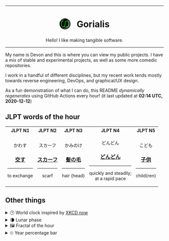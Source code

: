 ***

<h1 align="center">
<sub>
    <img src="readme/resources/avatar.png" height="36">
</sub>
&nbsp;
Gorialis
</h1>
<p align="center">
Hello! I like making tangible software.
</p>

***

My name is Devon and this is where you can view my public projects. I have a mix of stable and experimental projects, as well as some more comedic repositories.

I work in a handful of different disciplines, but my recent work tends mostly towards reverse engineering, DevOps, and graphical/UX design.

As a fun demonstration of what I can do, this README *dynamically regenerates* using GitHub Actions every hour! (it last updated at **02:14 UTC, 2020-12-12**)

<h2>JLPT words of the hour</h2>
<table>
    <tr>
        <th>JLPT N1</th>
        <th>JLPT N2</th>
        <th>JLPT N3</th>
        <th>JLPT N4</th>
        <th>JLPT N5</th>
    </tr>
    <tr>
        <td>
            <p align="center">かわす</p>
            <h3 align="center"><b><a href="https://jisho.org/search/%E4%BA%A4%E3%81%99">交す</a></b></h3>
            <hr>
            <p align="center">to exchange</p>
        </td>
        <td>
            <p align="center">スカーフ</p>
            <h3 align="center"><b><a href="https://jisho.org/search/%E3%82%B9%E3%82%AB%E3%83%BC%E3%83%95">スカーフ</a></b></h3>
            <hr>
            <p align="center">scarf</p>
        </td>
        <td>
            <p align="center">かみのけ</p>
            <h3 align="center"><b><a href="https://jisho.org/search/%E9%AB%AA%E3%81%AE%E6%AF%9B">髪の毛</a></b></h3>
            <hr>
            <p align="center">hair (head)</p>
        </td>
        <td>
            <p align="center">どんどん</p>
            <h3 align="center"><b><a href="https://jisho.org/search/%E3%81%A9%E3%82%93%E3%81%A9%E3%82%93">どんどん</a></b></h3>
            <hr>
            <p align="center">quickly and steadily;<br> at a rapid pace</p>
        </td>
        <td>
            <p align="center">こども</p>
            <h3 align="center"><b><a href="https://jisho.org/search/%E5%AD%90%E4%BE%9B">子供</a></b></h3>
            <hr>
            <p align="center">child(ren)</p>
        </td>
    </tr>
</table>

<h2>Other things</h2>
<details>
<summary>🕑  World clock inspired by <a href="https://xkcd.com/now">XKCD now</a></summary>

> <img src="generated/now.png" width="512">

</details>
<details>
<summary>🌘 Lunar phase</summary>

The moon is approximately 93.29% through its phase (Waning Crescent).

</details>
<details>
<summary>&#x1f5bc; Fractal of the hour</summary>

> <img src="generated/fractal.png" width="512">

</details>
<details>
<summary>&#x23f2; Year percentage bar</summary>
<pre><code>2020 [██████████████████▁▁] 94.56%</code></pre>
</details>
